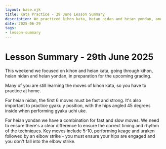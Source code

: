 ```yaml
---
layout: base.njk
title: Kata Practice - 29 June Lesson Summary
description: We practiced kihon kata, heian nidan and heian yondan, and looking at specific areas to improve upon.
date: 2025-06-29
tags:
- lesson-summary
---
```

# Lesson Summary - 29th June 2025

This weekend we focused on kihon and heian kata, going through kihon, heian nidan and heian yondan, in preparation for the upcoming grading.

Many of you are still learning the moves of kihon kata, so you have to practice at home.

For heian nidan, the first 6 moves must be fast and strong. It's also important to practice gyaku y position, with the hips angled 45 degrees inside when performing gyaku uchi uke.

For heian yondan we have a combination for fast and slow moves. We need to ensure there's a clear difference to ensure the correct timing and rhythm of the techniques. Key moves include 5-10, performing keage and uraken followed by an elbow strike - you must ensure your hips are engaged and you don't fall into the elbow strike.

